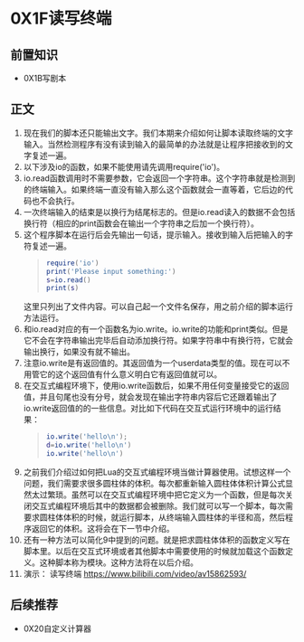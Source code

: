 # 0X1F读写终端

## 前置知识

* 0X1B写剧本

## 正文

1. 现在我们的脚本还只能输出文字。我们本期来介绍如何让脚本读取终端的文字输入。当然检测程序有没有读到输入的最简单的办法就是让程序把接收到的文字复述一遍。
1. 以下涉及io的函数，如果不能使用请先调用require('io')。
1. io.read函数调用时不需要参数，它会返回一个字符串。这个字符串就是检测到的终端输入。如果终端一直没有输入那么这个函数就会一直等着，它后边的代码也不会执行。
1. 一次终端输入的结束是以换行为结尾标志的。但是io.read读入的数据不会包括换行符（相应的print函数会在输出一个字符串之后加一个换行符）。
1. 这个程序脚本在运行后会先输出一句话，提示输入。接收到输入后把输入的字符复述一遍。
    >```lua
    >require('io')
    >print('Please input something:')
    >s=io.read()
    >print(s)
    >```
    这里只列出了文件内容。可以自己起一个文件名保存，用之前介绍的脚本运行方法运行。
1. 和io.read对应的有一个函数名为io.write。io.write的功能和print类似。但是它不会在字符串输出完毕后自动添加换行符。如果字符串中有换行符，它就会输出换行，如果没有就不输出。
1. 注意io.write是有返回值的。其返回值为一个userdata类型的值。现在可以不用管它的这个返回值有什么意义明白它有返回值就可以。
1. 在交互式编程环境下，使用io.write函数后，如果不用任何变量接受它的返回值，并且句尾也没有分号，就会发现在输出字符串内容后它还跟着输出了io.write返回值的的一些信息。对比如下代码在交互式运行环境中的运行结果：
    >```lua
    >io.write('hello\n');
    >d=io.write('hello\n')
    >io.write('hello\n')
    >```
1. 之前我们介绍过如何把Lua的交互式编程环境当做计算器使用。试想这样一个问题，我们需要求很多圆柱体的体积。每次都重新输入圆柱体体积计算公式显然太过繁琐。虽然可以在交互式编程环境中把它定义为一个函数，但是每次关闭交互式编程环境后其中的数据都会被删除。我们就可以写一个脚本，每次需要求圆柱体体积的时候，就运行脚本，从终端输入圆柱体的半径和高，然后程序返回它的体积。这将会在下一节中介绍。
1. 还有一种方法可以简化9中提到的问题。就是把求圆柱体体积的函数定义写在脚本里。以后在交互式环境或者其他脚本中需要使用的时候就加载这个函数定义。这种脚本称为模块。这种方法将在以后介绍。
1. 演示： 读写终端 <https://www.bilibili.com/video/av15862593/>

## 后续推荐

* 0X20自定义计算器